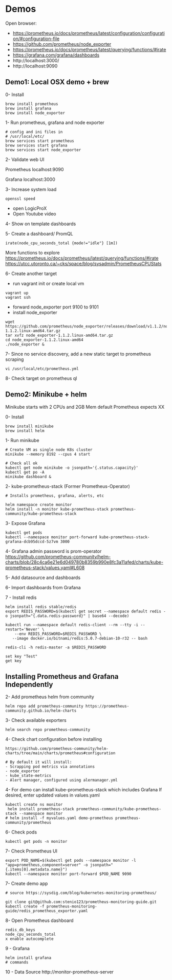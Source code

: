 # Demos
 Open browser:
 - https://prometheus.io/docs/prometheus/latest/configuration/configuration/#configuration-file
 - https://github.com/prometheus/node_exporter
 - https://prometheus.io/docs/prometheus/latest/querying/functions/#irate
 - https://grafana.com/grafana/dashboards
 - http://localhost:3000/
 - http://localhost:9090

## Demo1: Local OSX demo + brew

0- Install
```
brew install prometheus
brew install grafana
brew install node_exporter
```

1- Run prometheus, grafana and node exporter
```
# config and ini files in 
# /usr/local/etc/
brew services start prometheus
brew services start grafana
brew services start node_exporter
```

2- Validate web UI

Prometheus
localhost:9090

Grafana
localhost:3000

3- Increase system load
```
openssl speed
```
- open LogicProX
- Open Youtube video

4- Show on template dashboards

5- Create a dashboard/ PromQL
```
irate(node_cpu_seconds_total {mode!="idle"} [1m])
```
More functions to explore
https://prometheus.io/docs/prometheus/latest/querying/functions/#irate
https://utcc.utoronto.ca/~cks/space/blog/sysadmin/PrometheusCPUStats

6- Create another target
- run vagrant init or create local vm
```
vagrant up
vagrant ssh
```
- forward node_exporter port 9100 to 9101
- install node_exporter
```
wget https://github.com/prometheus/node_exporter/releases/download/v1.1.2/node_exporter-1.1.2.linux-amd64.tar.gz
tar xvfz node_exporter-1.1.2.linux-amd64.tar.gz
cd node_exporter-1.1.2.linux-amd64
./node_exporter &
```

7- Since no service discovery, add a new static target to prometheus scraping
```
vi /usr/local/etc/prometheus.yml
```

8- Check target on prometheus ql

## Demo2: Minikube + helm

Minikube starts with 2 CPUs and 2GB Mem default
Prometheus expects XX


0- Install
```
brew install minikube
brew install helm
```

1- Run minikube
```
# Create VM as single node K8s cluster
minikube --memory 8192 --cpus 4 start

# Check all ok
kubectl get node minikube -o jsonpath='{.status.capacity}'
kubectl get po -A
minikube dashboard &
```

2- kube-prometheus-stack (Former Prometheus-Operator)
```
# Installs prometheus, grafana, alerts, etc

helm namespace create monitor
helm install -n monitor kube-prometheus-stack prometheus-community/kube-prometheus-stack
```

3- Expose Grafana
```
kubectl get pods
kubectl --namespace monitor port-forward kube-prometheus-stack-grafana-dcb95dccd-5z7vm 3000
```

4- Grafana admin password is prom-operator
https://github.com/prometheus-community/helm-charts/blob/28c4ca6e21e6d049780b8359b990e8fc3a11afed/charts/kube-prometheus-stack/values.yaml#L608

5- Add datasource and dashboards

6- Import dashboards from Grafana

7 - Install redis
```
helm install redis stable/redis
export REDIS_PASSWORD=$(kubectl get secret --namespace default redis -o jsonpath="{.data.redis-password}" | base64 --decode)

kubectl run --namespace default redis-client --rm --tty -i --restart='Never' \
    --env REDIS_PASSWORD=$REDIS_PASSWORD \
   --image docker.io/bitnami/redis:5.0.7-debian-10-r32 -- bash

redis-cli -h redis-master -a $REDIS_PASSWORD

set key "Test"
get key
```


## Installing Prometheus and Grafana Independently

2- Add prometheus helm from community
```
helm repo add prometheus-community https://prometheus-community.github.io/helm-charts
```

3- Check available exporters 
```
helm search repo prometheus-community
```

4- Check chart configuration before installing
```
https://github.com/prometheus-community/helm-charts/tree/main/charts/prometheus#configuration

# By default it will install:
- Scrapping pod metrics via annotations
- node_exporter
- kube_state-metrics
- Alert manager, configured using alermanager.yml
```


4- For demo can install kube-prometheus-stack which includes Grafana If desired, enter updated values in values.yaml
```
kubectl create ns monitor
 helm install prometheus-stack prometheus-community/kube-prometheus-stack --namespace monitor
# helm install -f myvalues.yaml demo-prometheus prometheus-community/prometheus
```

6- Check pods
```
kubectl get pods -n monitor
```

7- Check Prometheus UI
```
export POD_NAME=$(kubectl get pods --namespace monitor -l "app=prometheus,component=server" -o jsonpath="{.items[0].metadata.name}")
kubectl --namespace monitor port-forward $POD_NAME 9090
```

7- Create demo app
```
# source https://sysdig.com/blog/kubernetes-monitoring-prometheus/

git clone git@github.com:stenio123/prometheus-monitoring-guide.git
kubectl create -f prometheus-monitoring-guide/redis_prometheus_exporter.yaml
```

8- Open Prometheus dashboard
```
redis_db_keys
node_cpu_seconds_total
x enable autocomplete
```

9 - Grafana
```
helm install grafana
# commands
```

10 - Data Source
http://monitor-prometheus-server